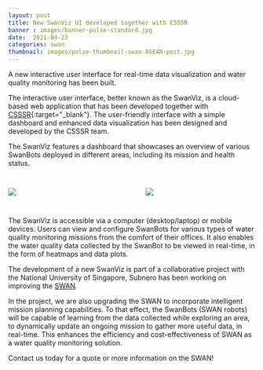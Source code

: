 ```yaml
---
layout: post
title: New SwanViz UI developed together with CSSSR
banner : images/banner-pulse-standard.jpg
date:  2021-04-23
categories: swan
thumbnail: images/pulse-thumbnail-swan-ASEAN-post.jpg
---
```


A new interactive user interface for real-time data visualization and water quality monitoring has been built.

The interactive user interface, better known as the SwanViz, is a cloud-based web application that has been developed together with [CSSSR](https://csssr.com/en){:target="_blank"}. The user-friendly interface with a simple dashboard and enhanced data visualization has been designed and developed by the CSSSR team. 

The SwanViz features a dashboard that showcases an overview of various SwanBots deployed in different areas, including its mission and health status.

<div style="display: flex;flex-wrap:wrap;">
    <div style="flex:50%;">
    <img src="{{site.baseurl}}/images/pulse-swanviz-dashboard.jpg" style='margin: 2em 0 2em 0'>
    </div>
    <div style="flex:50%;">
    <img src="{{site.baseurl}}/images/pulse-swanviz-data.jpg" style="margin: 2em 0 2em 2em">
</div>
</div>
<div class="spacing"></div>

The SwanViz is accessible via a computer (desktop/laptop) or mobile devices. Users can view and configure SwanBots for various types of water quality monitoring missions from the comfort of their offices. It also enables the water quality data collected by the SwanBot to be viewed in real-time, in the form of heatmaps and data plots. 

The development of a new SwanViz is part of a collaborative project with the National University of Singapore, Subnero has been working on improving the [SWAN](https://subnero.com/solutions/swan.html).

In the project, we are also upgrading the SWAN to incorporate intelligent mission planning capabilities. To that effect, the SwanBots (SWAN robots) will be capable of learning from the data collected while exploring an area, to dynamically update an ongoing mission to gather more useful data, in real-time. This enhances the efficiency and cost-effectiveness of SWAN as a water quality monitoring solution.

Contact us today for a quote or more information on the SWAN!

